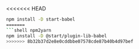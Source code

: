 <<<<<<< HEAD
```sh
npm install -D start-babel
=======
```shell npm2yarn
npm install -D @start/plugin-lib-babel
>>>>>>> 8b32b37d2e8e0cddbbe07578cde87b40b4d97bef
```
